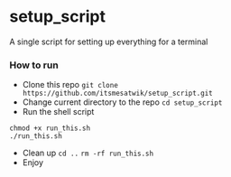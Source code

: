 # setup_script
A single script for setting up everything for a terminal
### How to run
* Clone this repo `git clone https://github.com/itsmesatwik/setup_script.git`
* Change current directory to the repo `cd setup_script`
* Run the shell script
```
chmod +x run_this.sh
./run_this.sh
```
* Clean up `cd ..` `rm -rf run_this.sh`
* Enjoy
